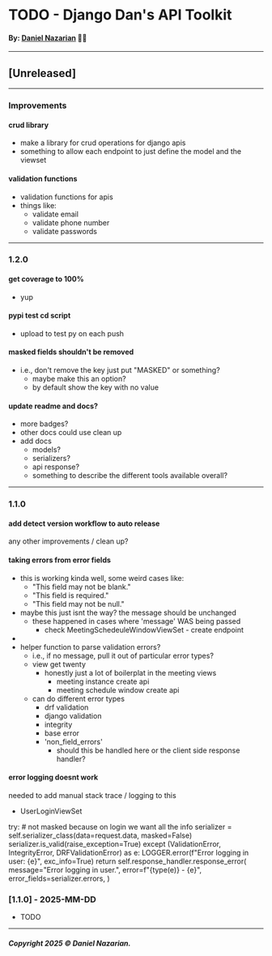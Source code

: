 # TODO - Django Dan's API Toolkit
#### By: [Daniel Nazarian](https://danielnazarian) 🐧👹

-------------------------------------------------------
## [Unreleased]
----
### Improvements

#### crud library
- make a library for crud operations for django apis
- something to allow each endpoint to just define the model and the viewset


#### validation functions
- validation functions for apis
- things like:
    - validate email
    - validate phone number
    - validate passwords


-----
### 1.2.0



#### get coverage to 100%
- yup



#### pypi test cd script
- upload to test py on each push



#### masked fields shouldn't be removed
- i.e., don't remove the key just put "MASKED" or something?
    - maybe make this an option?
    - by default show the key with no value
    


#### update readme and docs?
- more badges?
- other docs could use clean up
- add docs
    - models?
    - serializers?
    - api response?
    - something to describe the different tools available overall?



-----
### 1.1.0




#### add detect version workflow to auto release



any other improvements / clean up?



#### taking errors from error fields
- this is working kinda well, some weird cases like:
  - "This field may not be blank."
  - "This field is required."
  - "This field may not be null."
- maybe this just isnt the way? the message should be unchanged
  - these happened in cases where 'message' WAS being passed
    - check MeetingSchedeuleWindowViewSet - create endpoint
-
- helper function to parse validation errors?
    - i.e., if no message, pull it out of particular error types?
    - view get twenty
        - honestly just a lot of boilerplat in the meeting views
            - meeting instance create api
            - meeting schedule window create api
    - can do different error types
        - drf validation
        - django validation
        - integrity
        - base error
        - 'non_field_errors'
            - should this be handled here or the client side response handler?




#### error logging doesnt work
needed to add manual stack trace / logging to this
- UserLoginViewSet

try:
    # not masked because on login we want all the info
    serializer = self.serializer_class(data=request.data, masked=False)
    serializer.is_valid(raise_exception=True)
except (ValidationError, IntegrityError, DRFValidationError) as e:
    LOGGER.error(f"Error logging in user: {e}", exc_info=True)
    return self.response_handler.response_error(
        message="Error logging in user.",
        error=f"{type(e)} - {e}",
        error_fields=serializer.errors,
    )




### [1.1.0] - 2025-MM-DD
- TODO

-------------------------------------------------------

##### Copyright 2025 © Daniel Nazarian.
